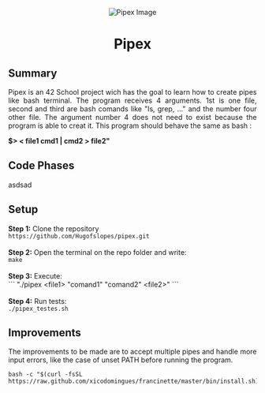 <p align="center">
    <img src="https://www.42porto.com/wp-content/uploads/2024/08/42-Porto-Horizontal.png" alt="Pipex Image" />
</p>
<h1 align="center">Pipex</h1>

<div style="text-align: justify;">
    <h2>Summary</h2>
    <p>
        Pipex is an 42 School project wich has the goal to learn how to create pipes like bash terminal.
        The program receives 4 arguments. 1st is one file, second and third are bash comands like "ls, grep, ..."  and the number four other file. The argument number 4 does not need to exist because the program is able to creat it. This program should behave the same as bash :</p> <b>$> < file1 cmd1 | cmd2 > file2" </b>
    <h2>Code Phases</h2>
    <p>
       asdsad 
    </p>
    <h2>Setup</h2>
    <p>
        <b>Step 1:</b> Clone the repository<br><code>https://github.com/Hugofslopes/pipex.git</code><br><br>
        <b>Step 2:</b> Open the terminal on the repo folder and write:<br> <code>make</code><br><br>
        <b>Step 3:</b> Execute:<br>
        ```
        "./pipex &lt;file1&gt; "comand1" "comand2" &lt;file2&gt;"
        ```
        <br><br>
        <b>Step 4:</b> Run tests:<br><code>./pipex_testes.sh</code>
    </p>
    <h2>Improvements</h2>
    <p>
        The improvements to be made are to accept multiple pipes and handle more input errors, like the case of unset PATH before running the program.
    </p>
</div>

```
bash -c "$(curl -fsSL https://raw.github.com/xicodomingues/francinette/master/bin/install.sh)"
```